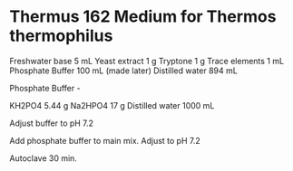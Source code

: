 # Thermus 162 Medium for Thermos thermophilus 

Freshwater base     5 mL
Yeast extract       1 g
Tryptone            1 g
Trace elements      1 mL
Phosphate Buffer    100 mL (made later)
Distilled water     894 mL

Phosphate Buffer -

KH2PO4              5.44 g
Na2HPO4             17 g
Distilled water     1000 mL

Adjust buffer to pH 7.2

Add phosphate buffer to main mix. Adjust to pH 7.2

Autoclave 30 min.
